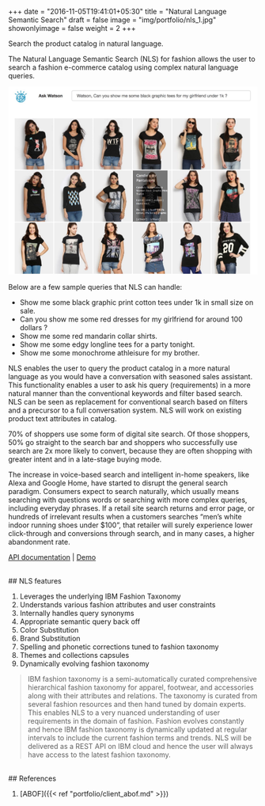 +++
date = "2016-11-05T19:41:01+05:30"
title = "Natural Language Semantic Search"
draft = false
image = "img/portfolio/nls_1.jpg"
showonlyimage = false
weight = 2
+++

Search the product catalog in natural language.
<!--more-->

The Natural Language Semantic Search (NLS) for fashion allows the user to search a fashion e-commerce catalog using complex natural language queries. 

<img src="/img/portfolio/abofnls_2.jpg" width="600">

Below are a few sample queries that NLS can handle:

* Show me some black graphic print cotton tees under 1k in small size on sale.
* Can you show me some red dresses for my girlfriend for around 100 dollars ?
* Show me some red mandarin collar shirts.
* Show me some edgy longline tees for a party tonight.
* Show me some monochrome athleisure for my brother.

NLS enables the user to query the product catalog in a more natural language as you would have a conversation with seasoned sales assistant. This functionality enables a user to ask his query (requirements) in a more natural manner than the conventional keywords and filter based search. NLS can be seen as replacement for conventional search based on filters and a precursor to a full conversation system. NLS will work on existing product text attributes in catalog.

70% of shoppers use some form of digital site search.  Of those shoppers, 50% go straight to the search bar and shoppers who successfully use search are 2x more likely to convert, because they are often shopping with greater intent and in a late-stage buying mode.  

The increase in voice-based search and intelligent in-home speakers, like Alexa and Google Home, have started to disrupt the general search paradigm.  Consumers expect to search naturally, which usually means searching with questions words or searching with more complex queries, including everyday phrases.  If a retail site search returns and error page, or hundreds of irrelevant results when a customers searches “men’s white indoor running shoes under $100”, that retailer will surely experience lower click-through and conversions through search, and in many cases, a higher abandonment rate.


[API documentation](https://cognitivefashion.github.io/slate/#natural-language-search) | [Demo](http://cfdemosflagship.mybluemix.net/)

</br>
## NLS features

1. Leverages the underlying IBM Fashion Taxonomy 
2. Understands various fashion attributes and user constraints
3. Internally handles query synonyms 
4. Appropriate semantic query back off 
5. Color Substitution 
6. Brand Substitution 
7. Spelling and phonetic corrections tuned to fashion taxonomy
8. Themes and collections capsules
9. Dynamically evolving fashion taxonomy 

> IBM fashion taxonomy is a semi-automatically curated comprehensive hierarchical fashion taxonomy for apparel, footwear, and accessories along with their attributes and relations. The taxonomy is curated from several fashion resources and then hand tuned by domain experts. This enables NLS to a very nuanced understanding of user requirements in the domain of fashion.
Fashion evolves constantly and hence IBM fashion taxonomy is dynamically updated at regular intervals to include the current fashion terms and trends. NLS will be delivered as a REST API on IBM cloud and hence the user will always have access to the latest fashion taxonomy.

</br>
## References

1. [ABOF]({{< ref "portfolio/client_abof.md" >}}) 


